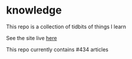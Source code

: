 # knowledge

This repo is a collection of tidbits of things I learn

See the site live [here](https://mark1626.github.io/knowledge/)

This repo currently contains #434 articles
